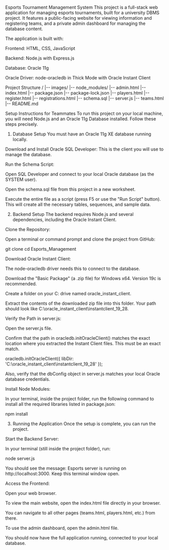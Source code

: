 Esports Tournament Management System
This project is a full-stack web application for managing esports tournaments, built for a university DBMS project. It features a public-facing website for viewing information and registering teams, and a private admin dashboard for managing the database content.

The application is built with:

Frontend: HTML, CSS, JavaScript

Backend: Node.js with Express.js

Database: Oracle 11g

Oracle Driver: node-oracledb in Thick Mode with Oracle Instant Client

Project Structure
/
|-- images/
|-- node_modules/
|-- admin.html
|-- index.html
|-- package.json
|-- package-lock.json
|-- players.html
|-- register.html
|-- registrations.html
|-- schema.sql
|-- server.js
|-- teams.html
|-- README.md

Setup Instructions for Teammates
To run this project on your local machine, you will need Node.js and an Oracle 11g Database installed. Follow these steps precisely.

1. Database Setup
You must have an Oracle 11g XE database running locally.

Download and Install Oracle SQL Developer: This is the client you will use to manage the database.

Run the Schema Script:

Open SQL Developer and connect to your local Oracle database (as the SYSTEM user).

Open the schema.sql file from this project in a new worksheet.

Execute the entire file as a script (press F5 or use the "Run Script" button). This will create all the necessary tables, sequences, and sample data.

2. Backend Setup
The backend requires Node.js and several dependencies, including the Oracle Instant Client.

Clone the Repository:

Open a terminal or command prompt and clone the project from GitHub:

git clone <your-github-repository-url>
cd Esports_Management

Download Oracle Instant Client:

The node-oracledb driver needs this to connect to the database.

Download the "Basic Package" (a .zip file) for Windows x64. Version 19c is recommended.

Create a folder on your C: drive named oracle_instant_client.

Extract the contents of the downloaded zip file into this folder. Your path should look like C:\oracle_instant_client\instantclient_19_28.

Verify the Path in server.js:

Open the server.js file.

Confirm that the path in oracledb.initOracleClient() matches the exact location where you extracted the Instant Client files. This must be an exact match.

oracledb.initOracleClient({ libDir: 'C:\\oracle_instant_client\\instantclient_19_28' });

Also, verify that the dbConfig object in server.js matches your local Oracle database credentials.

Install Node Modules:

In your terminal, inside the project folder, run the following command to install all the required libraries listed in package.json:

npm install

3. Running the Application
Once the setup is complete, you can run the project.

Start the Backend Server:

In your terminal (still inside the project folder), run:

node server.js

You should see the message: Esports server is running on http://localhost:3000. Keep this terminal window open.

Access the Frontend:

Open your web browser.

To view the main website, open the index.html file directly in your browser.

You can navigate to all other pages (teams.html, players.html, etc.) from there.

To use the admin dashboard, open the admin.html file.

You should now have the full application running, connected to your local database.
